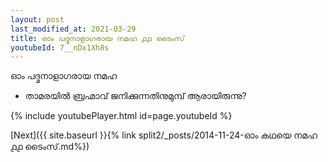 ```yaml
---
layout: post
last_modified_at: 2021-03-29
title: ഓം പദ്മനാളാഗരായ നമഹ ൧൧ ടൈംസ്
youtubeId: 7__nDx1Xh8s
---
```

 
 
 ഓം പദ്മനാളാഗരായ നമഹ 
 
 -  താമരയിൽ ബ്രഹ്മാവ് ജനിക്കുന്നതിനുമുമ്പ് ആരായിരുന്നു? 
 
  
 
  
 
 
 
 
 
 


{% include youtubePlayer.html id=page.youtubeId %}
 
[Next]({{ site.baseurl }}{% link  split2/_posts/2014-11-24-ഓം കഥയെ നമഹ ൧൧ ടൈംസ്.md%})
 
